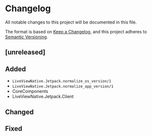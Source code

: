 # Changelog

All notable changes to this project will be documented in this file.

The format is based on [Keep a Changelog](https://keepachangelog.com/en/1.1.0/),
and this project adheres to [Semantic Versioning](https://semver.org/spec/v2.0.0.html).

## [unreleased]

## Added
- `LiveViewNative.Jetpack.normalize_os_version/1`
- `LiveViewNative.Jetpack.normalize_app_version/1`
- CoreComponents
- LiveViewNative.Jetpack.Client

## Changed

## Fixed
